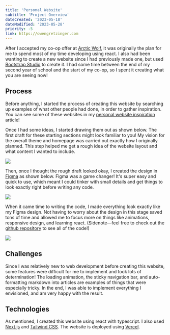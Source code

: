 ```yaml
---
title: 'Personal Website'
subtitle: 'Project Overview'
dateCreated: '2023-05-18'
dateModified: '2023-05-28'
priority: -5
link: https://owengretzinger.com
---
```


After I accepted my co-op offer at [Arctic Wolf](https://arcticwolf.com), it was originally the plan for me to spend most of my time developing using react. I also had been wanting to create a new website since I had previously made one, but used [Bootstrap Studio](https://bootstrapstudio.io/) to create it. I had some time between the end of my second year of school and the start of my co-op, so I spent it creating what you are seeing now!

## Process 

Before anything, I started the process of creating this website by searching up examples of what other people had done, in order to gather inspiration. You can see some of these websites in my [personal website inspiration](/articles/personal-website-inspiration) article!

Once I had some ideas, I started drawing them out as shown below. The first draft for these starting sections might look familiar to you! My vision for the overall theme and homepage was carried out exactly how I originally planned. This step helped me get a rough idea of the website layout and what content I wanted to include.

![](https://i.imgur.com/gwURSCi.png)

Then, once I thought the rough draft looked okay, I created the design in [Figma](https://www.figma.com/) as shown below. Figma was a game changer! It's super easy and quick to use, which meant I could tinker with small details and get things to look exactly right before writing any code.

![](https://i.imgur.com/CppnWdZ.png)

When it came time to writing the code, I made everything look exactly like my Figma design. Not having to worry about the design in this stage saved tons of time and allowed me to focus more on things like animations, responsive design, and learning react. (Sidenote—feel free to check out the [github repository](https://github.com/owengretzinger/personal-website) to see all of the code!)

![](https://i.imgur.com/wiXMZQ7.png)

## Challenges 

Since I was relatively new to web development before creating this website, some features were difficult for me to implement and took lots of determination! The loading animation, the sticky navigation bar, and auto-formatting markdown into articles are examples of things that were especially tricky. In the end, I was able to implement everything I envisioned, and am very happy with the result.

## Technologies 

As mentioned, I created this website using react with typescript. I also used [Next.js](https://nextjs.org/) and [Tailwind CSS](https://tailwindcss.com/). The website is deployed using [Vercel](https://vercel.com/).
